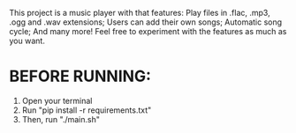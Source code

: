 This project is a music player with that features:
Play files in .flac, .mp3, .ogg and .wav extensions;
Users can add their own songs;
Automatic song cycle;
And many more! Feel free to experiment with the features as much as you want.


# BEFORE RUNNING:
1. Open your terminal
2. Run "pip install -r requirements.txt"
3. Then, run "./main.sh"
